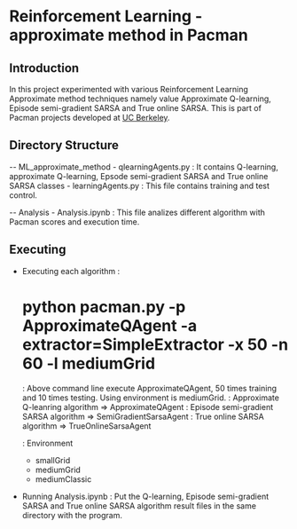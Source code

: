 # Reinforcement Learning - approximate method in Pacman 

## Introduction
In this project experimented with various Reinforcement Learning Approximate method techniques namely value Approximate Q-learning, Episode semi-gradient SARSA and True online SARSA. This is part of Pacman projects developed at <a href = 'http://ai.berkeley.edu/project_overview.html'>UC Berkeley</a>. 

## Directory Structure
-- ML_approximate_method 
    - qlearningAgents.py : It contains Q-learning, approximate Q-learning, Epsode semi-gradient SARSA and True online SARSA classes
    - learningAgents.py : This file contains training and test control. 

-- Analysis
    - Analysis.ipynb : This file analizes different algorithm with Pacman scores and execution time. 
    
## Executing
- Executing each algorithm :
  # python pacman.py -p ApproximateQAgent -a extractor=SimpleExtractor -x 50 -n 60 -l mediumGrid
  : Above command line execute ApproximateQAgent, 50 times training and 10 times testing. Using environment is mediumGrid. 
  : Approximate Q-leanring algorithm => ApproximateQAgent
  : Episode semi-gradient SARSA algorithm => SemiGradientSarsaAgent
  : True online SARSA algorithm => TrueOnlineSarsaAgent
  
  : Environment 
    - smallGrid
    - mediumGrid
    - mediumClassic

- Running Analysis.ipynb
  : Put the Q-learning, Episode semi-gradient SARSA and True online SARSA algorithm result files in the same directory with the program. 
